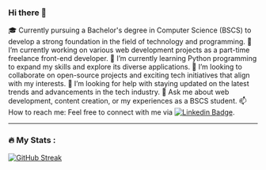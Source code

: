 ### Hi there 👋

<!--
**iRifshaAshraf/iRIfshaAshraf** is a ✨ _special_ ✨ repository because its `README.md` (this file) appears on your GitHub profile.  

Here are some ideas to get you started:
-->

🎓 Currently pursuing a Bachelor's degree in Computer Science (BSCS) to develop a strong foundation in the field of technology and programming.
🔭 I’m currently working on various web development projects as a part-time freelance front-end developer.
🌱 I’m currently learning Python programming to expand my skills and explore its diverse applications.
👯 I’m looking to collaborate on open-source projects and exciting tech initiatives that align with my interests.
🤔 I’m looking for help with staying updated on the latest trends and advancements in the tech industry.
💬 Ask me about web development, content creation, or my experiences as a BSCS student.
📫 How to reach me: Feel free to connect with me via [![Linkedin Badge](https://img.shields.io/badge/-kakbar-blue?style=flat&logo=Linkedin&logoColor=white)]([your-linkedin-url](https://www.linkedin.com/in/rifshaashraf/)).


---

### :fire: My Stats :
[![GitHub Streak](http://github-readme-streak-stats.herokuapp.com?user=iRifshaAshraf)](https://git.io/streak-stats)
